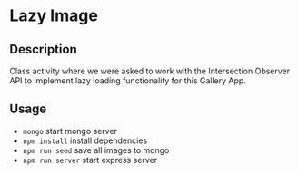 # Lazy Image

## Description

Class activity where we were asked to work with the Intersection Observer API to implement lazy loading functionality for this Gallery App.

## Usage
- `mongo` start mongo server
- `npm install` install dependencies
- `npm run seed` save all images to mongo
- `npm run server` start express server
